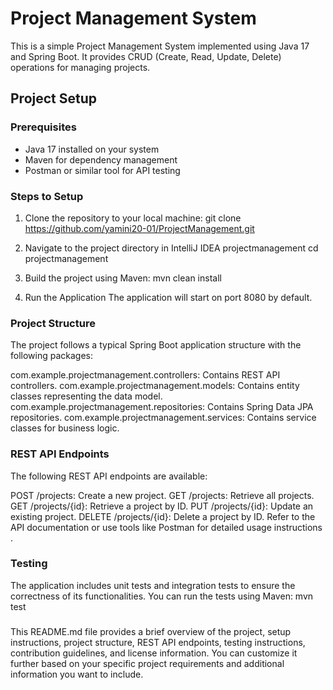 # Project Management System

This is a simple Project Management System implemented using Java 17 and Spring Boot. It provides CRUD (Create, Read, Update, Delete) operations for managing projects.

## Project Setup

### Prerequisites
- Java 17 installed on your system
- Maven for dependency management
- Postman or similar tool for API testing

### Steps to Setup
1. Clone the repository to your local machine:
   git clone https://github.com/yamini20-01/ProjectManagement.git

2. Navigate to the project directory in IntelliJ IDEA projectmanagement
   cd projectmanagement
3. Build the project using Maven:
   mvn clean install
4. Run the Application 
   The application will start on port 8080 by default.

### Project Structure
The project follows a typical Spring Boot application structure with the following packages:

com.example.projectmanagement.controllers: Contains REST API controllers.
com.example.projectmanagement.models: Contains entity classes representing the data model.
com.example.projectmanagement.repositories: Contains Spring Data JPA repositories.
com.example.projectmanagement.services: Contains service classes for business logic.

### REST API Endpoints
The following REST API endpoints are available:

POST /projects: Create a new project.
GET /projects: Retrieve all projects.
GET /projects/{id}: Retrieve a project by ID.
PUT /projects/{id}: Update an existing project.
DELETE /projects/{id}: Delete a project by ID.
Refer to the API documentation or use tools like Postman for detailed usage instructions .

### Testing
The application includes unit tests and integration tests to ensure the correctness of its functionalities. You can run the tests using Maven:
  mvn test

###
This README.md file provides a brief overview of the project, setup instructions, project structure, REST API endpoints, testing instructions, contribution guidelines, and license information. You can customize it further based on your specific project requirements and additional information you want to include.


